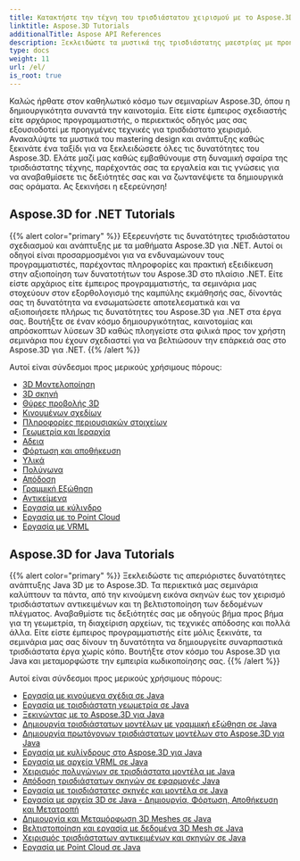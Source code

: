 ```yaml
---
title: Κατακτήστε την τέχνη του τρισδιάστατου χειρισμού με το Aspose.3D
linktitle: Aspose.3D Tutorials
additionalTitle: Aspose API References
description: Ξεκλειδώστε τα μυστικά της τρισδιάστατης μαεστρίας με προηγμένες τεχνικές. Αναβαθμίστε τις δεξιότητές σας στο σχεδιασμό και την ανάπτυξη με τον ολοκληρωμένο οδηγό μας για την απελευθέρωση της δημιουργικότητας 3D.
type: docs
weight: 11
url: /el/
is_root: true
---
```


Καλώς ήρθατε στον καθηλωτικό κόσμο των σεμιναρίων Aspose.3D, όπου η δημιουργικότητα συναντά την καινοτομία. Είτε είστε έμπειρος σχεδιαστής είτε αρχάριος προγραμματιστής, ο περιεκτικός οδηγός μας σας εξουσιοδοτεί με προηγμένες τεχνικές για τρισδιάστατο χειρισμό. Ανακαλύψτε τα μυστικά του mastering design και ανάπτυξης καθώς ξεκινάτε ένα ταξίδι για να ξεκλειδώσετε όλες τις δυνατότητες του Aspose.3D. Ελάτε μαζί μας καθώς εμβαθύνουμε στη δυναμική σφαίρα της τρισδιάστατης τέχνης, παρέχοντάς σας τα εργαλεία και τις γνώσεις για να αναβαθμίσετε τις δεξιότητές σας και να ζωντανέψετε τα δημιουργικά σας οράματα. Ας ξεκινήσει η εξερεύνηση!

## Aspose.3D for .NET Tutorials
{{% alert color="primary" %}}
Εξερευνήστε τις δυνατότητες τρισδιάστατου σχεδιασμού και ανάπτυξης με τα μαθήματα Aspose.3D για .NET. Αυτοί οι οδηγοί είναι προσαρμοσμένοι για να ενδυναμώνουν τους προγραμματιστές, παρέχοντας πληροφορίες και πρακτική εξειδίκευση στην αξιοποίηση των δυνατοτήτων του Aspose.3D στο πλαίσιο .NET. Είτε είστε αρχάριος είτε έμπειρος προγραμματιστής, τα σεμινάρια μας στοχεύουν στον εξορθολογισμό της καμπύλης εκμάθησής σας, δίνοντάς σας τη δυνατότητα να ενσωματώσετε αποτελεσματικά και να αξιοποιήσετε πλήρως τις δυνατότητες του Aspose.3D για .NET στα έργα σας. Βουτήξτε σε έναν κόσμο δημιουργικότητας, καινοτομίας και απρόσκοπτων λύσεων 3D καθώς πλοηγείστε στα φιλικά προς τον χρήστη σεμινάρια που έχουν σχεδιαστεί για να βελτιώσουν την επάρκειά σας στο Aspose.3D για .NET.
{{% /alert %}}

Αυτοί είναι σύνδεσμοι προς μερικούς χρήσιμους πόρους:
 
- [3D Μοντελοποίηση](./net/3d-modeling/)
- [3D σκηνή](./net/3d-scene/)
- [Θύρες προβολής 3D](./net/3d-viewports/)
- [Κινουμένων σχεδίων](./net/animation/)
- [Πληροφορίες περιουσιακών στοιχείων](./net/asset-information/)
- [Γεωμετρία και Ιεραρχία](./net/geometry-and-hierarchy/)
- [Αδεια](./net/license/)
- [Φόρτωση και αποθήκευση](./net/loading-and-saving/)
- [Υλικά](./net/materials/)
- [Πολύγωνα](./net/polygons/)
- [Απόδοση](./net/rendering/)
- [Γραμμική Εξώθηση](./net/linear-extrusion/)
- [Αντικείμενα](./net/objects/)
- [Εργασία με κύλινδρο](./net/working-with-cylinder/)
- [Εργασία με το Point Cloud](./net/working-with-point-cloud/)
- [Εργασία με VRML](./net/working-with-vrml/)

## Aspose.3D for Java Tutorials
{{% alert color="primary" %}}
Ξεκλειδώστε τις απεριόριστες δυνατότητες ανάπτυξης Java 3D με το Aspose.3D. Τα περιεκτικά μας σεμινάρια καλύπτουν τα πάντα, από την κινούμενη εικόνα σκηνών έως τον χειρισμό τρισδιάστατων αντικειμένων και τη βελτιστοποίηση των δεδομένων πλέγματος. Αναβαθμίστε τις δεξιότητές σας με οδηγούς βήμα προς βήμα για τη γεωμετρία, τη διαχείριση αρχείων, τις τεχνικές απόδοσης και πολλά άλλα. Είτε είστε έμπειρος προγραμματιστής είτε μόλις ξεκινάτε, τα σεμινάρια μας σας δίνουν τη δυνατότητα να δημιουργείτε συναρπαστικά τρισδιάστατα έργα χωρίς κόπο. Βουτήξτε στον κόσμο του Aspose.3D για Java και μεταμορφώστε την εμπειρία κωδικοποίησης σας.
{{% /alert %}}

Αυτοί είναι σύνδεσμοι προς μερικούς χρήσιμους πόρους:

- [Εργασία με κινούμενα σχέδια σε Java](./java/animations/)
- [Εργασία με τρισδιάστατη γεωμετρία σε Java](./java/geometry/)
- [Ξεκινώντας με το Aspose.3D για Java](./java/licensing/)
- [Δημιουργία τρισδιάστατων μοντέλων με γραμμική εξώθηση σε Java](./java/linear-extrusion/)
- [Δημιουργία πρωτόγονων τρισδιάστατων μοντέλων στο Aspose.3D για Java](./java/primitive-3d-models/)
- [Εργασία με κυλίνδρους στο Aspose.3D για Java](./java/cylinders/)
- [Εργασία με αρχεία VRML σε Java](./java/vrml-files/)
- [Χειρισμός πολυγώνων σε τρισδιάστατα μοντέλα με Java](./java/polygon/)
- [Απόδοση τρισδιάστατων σκηνών σε εφαρμογές Java](./java/rendering-3d-scenes/)
- [Εργασία με τρισδιάστατες σκηνές και μοντέλα σε Java](./java/3d-scenes-and-models/)
- [Εργασία με αρχεία 3D σε Java - Δημιουργία, Φόρτωση, Αποθήκευση και Μετατροπή](./java/load-and-save/)
- [Δημιουργία και Μεταμόρφωση 3D Meshes σε Java](./java/transforming-3d-meshes/)
- [Βελτιστοποίηση και εργασία με δεδομένα 3D Mesh σε Java](./java/3d-mesh-data/)
- [Χειρισμός τρισδιάστατων αντικειμένων και σκηνών σε Java](./java/3d-objects-and-scenes/)
- [Εργασία με Point Cloud σε Java](./java/point-clouds/)